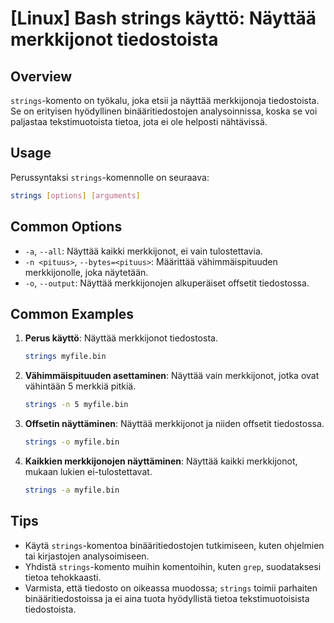 # [Linux] Bash strings käyttö: Näyttää merkkijonot tiedostoista

## Overview
`strings`-komento on työkalu, joka etsii ja näyttää merkkijonoja tiedostoista. Se on erityisen hyödyllinen binääritiedostojen analysoinnissa, koska se voi paljastaa tekstimuotoista tietoa, jota ei ole helposti nähtävissä.

## Usage
Perussyntaksi `strings`-komennolle on seuraava:
```bash
strings [options] [arguments]
```

## Common Options
- `-a`, `--all`: Näyttää kaikki merkkijonot, ei vain tulostettavia.
- `-n <pituus>`, `--bytes=<pituus>`: Määrittää vähimmäispituuden merkkijonolle, joka näytetään.
- `-o`, `--output`: Näyttää merkkijonojen alkuperäiset offsetit tiedostossa.

## Common Examples
1. **Perus käyttö**: Näyttää merkkijonot tiedostosta.
   ```bash
   strings myfile.bin
   ```

2. **Vähimmäispituuden asettaminen**: Näyttää vain merkkijonot, jotka ovat vähintään 5 merkkiä pitkiä.
   ```bash
   strings -n 5 myfile.bin
   ```

3. **Offsetin näyttäminen**: Näyttää merkkijonot ja niiden offsetit tiedostossa.
   ```bash
   strings -o myfile.bin
   ```

4. **Kaikkien merkkijonojen näyttäminen**: Näyttää kaikki merkkijonot, mukaan lukien ei-tulostettavat.
   ```bash
   strings -a myfile.bin
   ```

## Tips
- Käytä `strings`-komentoa binääritiedostojen tutkimiseen, kuten ohjelmien tai kirjastojen analysoimiseen.
- Yhdistä `strings`-komento muihin komentoihin, kuten `grep`, suodataksesi tietoa tehokkaasti.
- Varmista, että tiedosto on oikeassa muodossa; `strings` toimii parhaiten binääritiedostoissa ja ei aina tuota hyödyllistä tietoa tekstimuotoisista tiedostoista.
